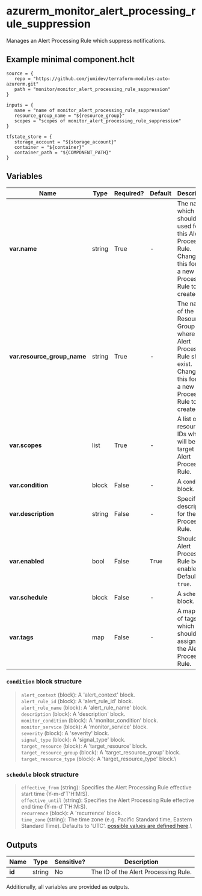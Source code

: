 # azurerm_monitor_alert_processing_rule_suppression

Manages an Alert Processing Rule which suppress notifications.

## Example minimal component.hclt

```hcl
source = {
   repo = "https://github.com/jumidev/terraform-modules-auto-azurerm.git" 
   path = "monitor/monitor_alert_processing_rule_suppression" 
}

inputs = {
   name = "name of monitor_alert_processing_rule_suppression" 
   resource_group_name = "${resource_group}" 
   scopes = "scopes of monitor_alert_processing_rule_suppression" 
}

tfstate_store = {
   storage_account = "${storage_account}" 
   container = "${container}" 
   container_path = "${COMPONENT_PATH}" 
}

```

## Variables

| Name | Type | Required? |  Default  |  Description |
| ---- | ---- | --------- |  ----------- | ----------- |
| **var.name** | string | True | -  |  The name which should be used for this Alert Processing Rule. Changing this forces a new Alert Processing Rule to be created. | 
| **var.resource_group_name** | string | True | -  |  The name of the Resource Group where the Alert Processing Rule should exist. Changing this forces a new Alert Processing Rule to be created. | 
| **var.scopes** | list | True | -  |  A list of resource IDs which will be the target of Alert Processing Rule. | 
| **var.condition** | block | False | -  |  A `condition` block. | 
| **var.description** | string | False | -  |  Specifies a description for the Alert Processing Rule. | 
| **var.enabled** | bool | False | `True`  |  Should the Alert Processing Rule be enabled? Defaults to `true`. | 
| **var.schedule** | block | False | -  |  A `schedule` block. | 
| **var.tags** | map | False | -  |  A mapping of tags which should be assigned to the Alert Processing Rule. | 

### `condition` block structure

> `alert_context` (block): A 'alert_context' block.\
> `alert_rule_id` (block): A 'alert_rule_id' block.\
> `alert_rule_name` (block): A 'alert_rule_name' block.\
> `description` (block): A 'description' block.\
> `monitor_condition` (block): A 'monitor_condition' block.\
> `monitor_service` (block): A 'monitor_service' block.\
> `severity` (block): A 'severity' block.\
> `signal_type` (block): A 'signal_type' block.\
> `target_resource` (block): A 'target_resource' block.\
> `target_resource_group` (block): A 'target_resource_group' block.\
> `target_resource_type` (block): A 'target_resource_type' block.\

### `schedule` block structure

> `effective_from` (string): Specifies the Alert Processing Rule effective start time (Y-m-d'T'H:M:S).\
> `effective_until` (string): Specifies the Alert Processing Rule effective end time (Y-m-d'T'H:M:S).\
> `recurrence` (block): A 'recurrence' block.\
> `time_zone` (string): The time zone (e.g. Pacific Standard time, Eastern Standard Time). Defaults to 'UTC'. [possible values are defined here](https://docs.microsoft.com/en-us/previous-versions/windows/embedded/ms912391(v=winembedded.11)).\



## Outputs

| Name | Type | Sensitive? | Description |
| ---- | ---- | --------- | --------- |
| **id** | string | No  | The ID of the Alert Processing Rule. | 

Additionally, all variables are provided as outputs.
